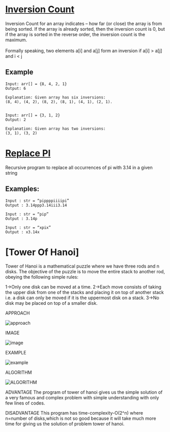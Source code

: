 # [Inversion Count](https://github.com/Lakhankumawat/LearnCPP/blob/main/Day-100(Algorithms)/R-Recursion/Inversion_Count.cpp) 

Inversion Count for an array indicates – how far (or close) the array is from being sorted. If the array is already sorted, then the inversion count is 0, 
but if the array is sorted in the reverse order, the inversion count is the maximum. <br><br>
Formally speaking, two elements a[i] and a[j] form an inversion if a[i] > a[j] and i < j <br>
## Example
```
Input: arr[] = {8, 4, 2, 1}
Output: 6

Explanation: Given array has six inversions:
(8, 4), (4, 2), (8, 2), (8, 1), (4, 1), (2, 1).


Input: arr[] = {3, 1, 2}
Output: 2

Explanation: Given array has two inversions:
(3, 1), (3, 2) 
```
# [Replace PI](https://github.com/Lakhankumawat/LearnCPP/blob/main/Day-100(Algorithms)/R-Recursion/Replace_%CF%80.cpp)

Recursive program to replace all occurrences of pi with 3.14 in a given string
## Examples: 
```
Input : str = “pippppiiiipi” 
Output : 3.14ppp3.14iii3.14

Input : str = “pip” 
Output : 3.14p

Input : str = “xpix” 
Output : x3.14x
```




# [Tower Of Hanoi]

Tower of Hanoi is a mathematical puzzle where we have three rods and n disks. The objective of the puzzle is to move the entire stack to another rod, obeying the following simple rules: 

1->Only one disk can be moved at a time.
2->Each move consists of taking the upper disk from one of the stacks and placing it on top of another stack i.e. a disk can only be moved if it is the uppermost disk on a stack.
3->No disk may be placed on top of a smaller disk.


APPROACH

![approach](https://user-images.githubusercontent.com/100334178/158751782-95976bf3-c1d5-45c6-9a94-0f9cbbebdc97.png)

IMAGE

![image](https://user-images.githubusercontent.com/100334178/158751870-3ca284b3-0f8e-44a5-be94-41d4eaf24f39.png)

EXAMPLE

![example](https://user-images.githubusercontent.com/100334178/158751947-92d1ef97-5c62-4373-9068-3f1409033368.png)


ALGORITHM

![ALGORITHM](https://user-images.githubusercontent.com/100334178/158752356-32cf3154-6062-4633-9a66-23db69d5199d.png)

ADVANTAGE
The program of tower of hanoi gives us the simple solution of a very famous and complex problem with simple understanding with only few lines of codes.

DISADVANTAGE
This program has time-complexity-O(2^n) where n=number of disks,which is not so good because it will take much more time for giving us the solution of problem tower of hanoi.



